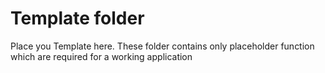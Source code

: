 # Template folder

Place you Template here. These folder contains only placeholder function which are required for a working application
